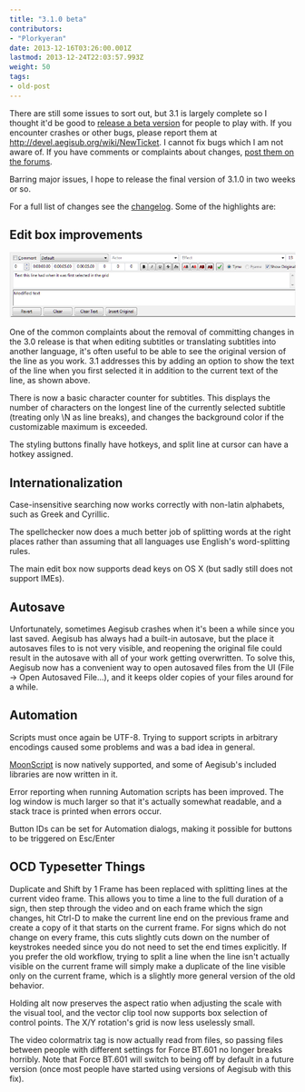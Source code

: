 ```yaml
---
title: "3.1.0 beta"
contributors:
- "Plorkyeran"
date: 2013-12-16T03:26:00.001Z
lastmod: 2013-12-24T22:03:57.993Z
weight: 50
tags:
- old-post
---
```

There are still some issues to sort out, but 3.1 is largely complete so I thought it'd be good to [release a beta version](https://github.com/Aegisub/Aegisub/releases/tag/v3.1.0-beta2) for people to play with. If you encounter crashes or other bugs, please report them at <http://devel.aegisub.org/wiki/NewTicket>. I cannot fix bugs which I am not aware of. If you have comments or complaints about changes, [post them on the forums](http://forum.aegisub.org/).

Barring major issues, I hope to release the final version of 3.1.0 in two weeks or so.

For a full list of changes see the [changelog](/changelog/3.1.0/). Some of the highlights are:

## Edit box improvements


![edit box screenshot](/img/blog/old/subs_edit_box_original-90acaabb.png)

One of the common complaints about the removal of committing changes in the 3.0 release is that when editing subtitles or translating subtitles into another language, it's often useful to be able to see the original version of the line as you work. 3.1 addresses this by adding an option to show the text of the line when you first selected it in addition to the current text of the line, as shown above.

There is now a basic character counter for subtitles. This displays the number of characters on the longest line of the currently selected subtitle (treating only \N as line breaks), and changes the background color if the customizable maximum is exceeded.

The styling buttons finally have hotkeys, and split line at cursor can have a hotkey assigned.

## Internationalization

Case-insensitive searching now works correctly with non-latin alphabets, such as Greek and Cyrillic.

The spellchecker now does a much better job of splitting words at the right places rather than assuming that all languages use English's word-splitting rules.

The main edit box now supports dead keys on OS X (but sadly still does not support IMEs).

## Autosave

Unfortunately, sometimes Aegisub crashes when it's been a while since you last saved. Aegisub has always had a built-in autosave, but the place it autosaves files to is not very visible, and reopening the original file could result in the autosave with all of your work getting overwritten. To solve this, Aegisub now has a convenient way to open autosaved files from the UI (File -> Open Autosaved File...), and it keeps older copies of your files around for a while.

## Automation

Scripts must once again be UTF-8. Trying to support scripts in arbitrary encodings caused some problems and was a bad idea in general.

[MoonScript](http://moonscript.org/) is now natively supported, and some of Aegisub's included libraries are now written in it.

Error reporting when running Automation scripts has been improved. The log window is much larger so that it's actually somewhat readable, and a stack trace is printed when errors occur.

Button IDs can be set for Automation dialogs, making it possible for buttons to be triggered on Esc/Enter

## OCD Typesetter Things

Duplicate and Shift by 1 Frame has been replaced with splitting lines at the current video frame. This allows you to time a line to the full duration of a sign, then step through the video and on each frame which the sign changes, hit Ctrl-D to make the current line end on the previous frame and create a copy of it that starts on the current frame. For signs which do not change on every frame, this cuts slightly cuts down on the number of keystrokes needed since you do not need to set the end times explicitly. If you prefer the old workflow, trying to split a line when the line isn't actually visible on the current frame will simply make a duplicate of the line visible only on the current frame, which is a slightly more general version of the old behavior.

Holding alt now preserves the aspect ratio when adjusting the scale with the visual tool, and the vector clip tool now supports box selection of control points. The X/Y rotation's grid is now less uselessly small.

The video colormatrix tag is now actually read from files, so passing files between people with different settings for Force BT.601 no longer breaks horribly. Note that Force BT.601 will switch to being off by default in a future version (once most people have started using versions of Aegisub with this fix).
